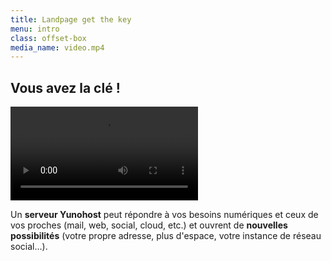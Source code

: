 ```yaml
---
title: Landpage get the key
menu: intro
class: offset-box
media_name: video.mp4
---
```


## **Vous** avez la **clé** !

![video.mp4](video.mp4)

Un **serveur Yunohost** peut répondre à vos besoins numériques et ceux de vos proches (mail, web, social, cloud, etc.) et ouvrent de **nouvelles possibilités** (votre propre adresse, plus d'espace, votre instance de réseau social...).

